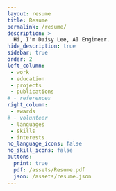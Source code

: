 ```yaml
---
layout: resume
title: Resume
permalink: /resume/
description: >
  Hi, I'm Daisy Lee, AI Engineer.
hide_description: true
sidebar: true
order: 2
left_column:
 - work
 - education
 - projects
 - publications
# - references
right_column:
 - awards
# - volunteer
 - languages
 - skills
 - interests
no_language_icons: false
no_skill_icons: false
buttons:
  print: true
  pdf: /assets/Resume.pdf
  json: /assets/resume.json
---
```

